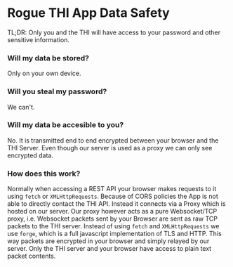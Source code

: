 # Rogue THI App Data Safety
TL;DR: Only you and the THI will have access to your password and other
sensitive information.

### Will my data be stored?
Only on your own device.

### Will you steal my password?
We can't.

### Will my data be accesible to you?
No. It is transmitted end to end encrypted between your browser and the THI
Server. Even though our server is used as a proxy we can only see encrypted
data.

### How does this work?
Normally when accessing a REST API your browser makes requests to it using
`fetch` or `XMLHttpRequests`. Because of CORS policies the App is not able to
directly contact the THI API. Instead it connects via a Proxy which is hosted
on our server. Our proxy however acts as a pure Websocket/TCP proxy, i.e.
Websocket packets sent by your Browser are sent as raw TCP packets to the THI
server. Instead of using `fetch` and `XMLHttpRequests` we use `forge`, which is
a full javascript implementation of TLS and HTTP. This way packets are
encrypted in your browser and simply relayed by our server. Only the THI server
and your browser have access to plain text packet contents.
